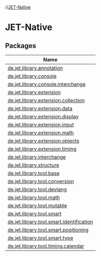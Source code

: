//[JET-Native](index.md)

# JET-Native

## Packages

| Name |
|---|
| [de.jet.library.annotation](-j-e-t--native/de.jet.library.annotation/index.md) |
| [de.jet.library.console](-j-e-t--native/de.jet.library.console/index.md) |
| [de.jet.library.console.interchange](-j-e-t--native/de.jet.library.console.interchange/index.md) |
| [de.jet.library.extension](-j-e-t--native/de.jet.library.extension/index.md) |
| [de.jet.library.extension.collection](-j-e-t--native/de.jet.library.extension.collection/index.md) |
| [de.jet.library.extension.data](-j-e-t--native/de.jet.library.extension.data/index.md) |
| [de.jet.library.extension.display](-j-e-t--native/de.jet.library.extension.display/index.md) |
| [de.jet.library.extension.input](-j-e-t--native/de.jet.library.extension.input/index.md) |
| [de.jet.library.extension.math](-j-e-t--native/de.jet.library.extension.math/index.md) |
| [de.jet.library.extension.objects](-j-e-t--native/de.jet.library.extension.objects/index.md) |
| [de.jet.library.extension.timing](-j-e-t--native/de.jet.library.extension.timing/index.md) |
| [de.jet.library.interchange](-j-e-t--native/de.jet.library.interchange/index.md) |
| [de.jet.library.structure](-j-e-t--native/de.jet.library.structure/index.md) |
| [de.jet.library.tool.base](-j-e-t--native/de.jet.library.tool.base/index.md) |
| [de.jet.library.tool.conversion](-j-e-t--native/de.jet.library.tool.conversion/index.md) |
| [de.jet.library.tool.devlang](-j-e-t--native/de.jet.library.tool.devlang/index.md) |
| [de.jet.library.tool.math](-j-e-t--native/de.jet.library.tool.math/index.md) |
| [de.jet.library.tool.mutable](-j-e-t--native/de.jet.library.tool.mutable/index.md) |
| [de.jet.library.tool.smart](-j-e-t--native/de.jet.library.tool.smart/index.md) |
| [de.jet.library.tool.smart.identification](-j-e-t--native/de.jet.library.tool.smart.identification/index.md) |
| [de.jet.library.tool.smart.positioning](-j-e-t--native/de.jet.library.tool.smart.positioning/index.md) |
| [de.jet.library.tool.smart.type](-j-e-t--native/de.jet.library.tool.smart.type/index.md) |
| [de.jet.library.tool.timing.calendar](-j-e-t--native/de.jet.library.tool.timing.calendar/index.md) |
